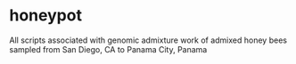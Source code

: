 # honeypot
All scripts associated with genomic admixture work of admixed honey bees sampled from San Diego, CA to Panama City, Panama 
